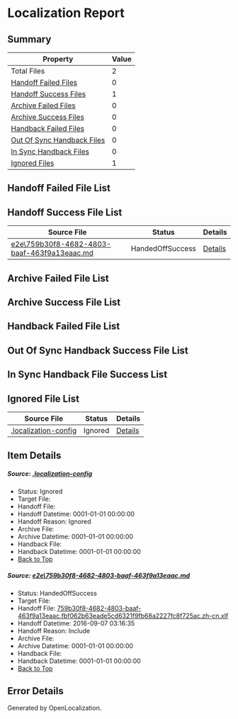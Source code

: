 # <a name='report-top'></a> Localization Report

## Summary
 Property | Value 
 -------- | ----- 
 Total Files | 2
[ Handoff Failed Files ](#handoff-failed-list)| 0
[ Handoff Success Files ](#handoff-success-list)| 1
[ Archive Failed Files ](#archive-failed-list)| 0
[ Archive Success Files ](#archive-success-list)| 0
[ Handback Failed Files ](#handback-failed-list)| 0
[ Out Of Sync Handback Files ](#outofsync-handback-success-list)| 0
[ In Sync Handback Files ](#insync-handback-success-list)| 0
[ Ignored Files ](#ignored-list)| 1

## <a name='handoff-failed-list'></a> Handoff Failed File List

## <a name='handoff-success-list'></a> Handoff Success File List
 Source File | Status | Details 
 ----------- | ------ | ------- 
 [e2e\759b30f8-4682-4803-baaf-463f9a13eaac.md](https://github.com/OpenLocalizationTestOrg/ol-test0/blob/1e6dbf152f72205a315db5cb0b340757151e43d6/e2e/759b30f8-4682-4803-baaf-463f9a13eaac.md) | HandedOffSuccess | [Details](#8bbc6dc5521956b4cbff3a7df4e6d195de8d4cc81)

## <a name='archive-failed-list'></a> Archive Failed File List

## <a name='archive-success-list'></a> Archive Success File List

## <a name='handback-failed-list'></a> Handback Failed File List

## <a name='outofsync-handback-success-list'></a> Out Of Sync Handback Success File List

## <a name='insync-handback-success-list'></a> In Sync Handback File Success List

## <a name='ignored-list'></a> Ignored File List
 Source File | Status | Details 
 ----------- | ------ | ------- 
 [.localization-config](https://github.com/OpenLocalizationTestOrg/ol-test0/blob/1e6dbf152f72205a315db5cb0b340757151e43d6/.localization-config) | Ignored | [Details](#3d4f252ac210baf56311d7e97dcc2db10974dbd20)

## Item Details
##### <a name='3d4f252ac210baf56311d7e97dcc2db10974dbd20'></a> Source: [.localization-config](https://github.com/OpenLocalizationTestOrg/ol-test0/blob/1e6dbf152f72205a315db5cb0b340757151e43d6/.localization-config)
* Status: Ignored
* Target File: 
* Handoff File: 
* Handoff Datetime: 0001-01-01 00:00:00
* Handoff Reason: Ignored
* Archive File: 
* Archive Datetime: 0001-01-01 00:00:00
* Handback File: 
* Handback Datetime: 0001-01-01 00:00:00
* [Back to Top](#report-top)

##### <a name='8bbc6dc5521956b4cbff3a7df4e6d195de8d4cc81'></a> Source: [e2e\759b30f8-4682-4803-baaf-463f9a13eaac.md](https://github.com/OpenLocalizationTestOrg/ol-test0/blob/1e6dbf152f72205a315db5cb0b340757151e43d6/e2e/759b30f8-4682-4803-baaf-463f9a13eaac.md)
* Status: HandedOffSuccess
* Target File: 
* Handoff File: [759b30f8-4682-4803-baaf-463f9a13eaac.fbf062b63eade5cd6321f9fb68a2227fc8f725ac.zh-cn.xlf](https://github.com/OpenLocalizationTestOrg/ol-test0-handoff/blob/867198139039c971fecc86081bd4a5ae28f60925/ol-handoff/OpenLocalizationTestOrg/ol-test0-zhcn/ci/ht/759b30f8-4682-4803-baaf-463f9a13eaac.fbf062b63eade5cd6321f9fb68a2227fc8f725ac.zh-cn.xlf)
* Handoff Datetime: 2016-09-07 03:16:35
* Handoff Reason: Include
* Archive File: 
* Archive Datetime: 0001-01-01 00:00:00
* Handback File: 
* Handback Datetime: 0001-01-01 00:00:00
* [Back to Top](#report-top)


## Error Details

Generated by OpenLocalization.
